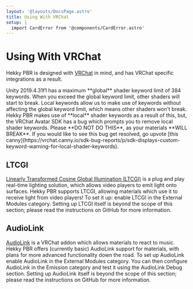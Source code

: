 ```yaml
---
layout: '@layouts/DocsPage.astro'
title: Using With VRChat
setup: |
  import CardError from '@components/CardError.astro'
---
```

# Using With VRChat

Hekky PBR is designed with [VRChat](https://hello.vrchat.com) in mind, and has VRChat specific integrations as a result.

<CardError title="Keywords">
Unity 2019.4.31f1 has a maximum **global** shader keyword limit of 384 keywords. When you exceed the global keyword limit, other shaders will start to break. Local keywords allow us to make use of keywords without affecting the global keyword limit, which means other shaders won't break. Hekky PBR makes use of **local** shader keywords as a result of this, but, the VRChat Avatar SDK has a bug which prompts you to remove local shader keywords. Please **DO NOT DO THIS**, as your materials **WILL BREAK**. If you would like to see this bug get resolved, go upvote [this canny](https://vrchat.canny.io/sdk-bug-reports/p/sdk-displays-custom-keyword-warning-for-local-shader-keywords).
</CardError>

## LTCGI

[Linearly Transformed Cosine Global Illumination (LTCGI)](https://github.com/pimaker/ltcgi) is a plug and play real-time lighting solution, which allows video players to emit light onto surfaces. Hekky PBR supports LTCGI, allowing materials which use it to receive light from video players! To set it up: enable LTCGI in the External Modules category. Setting up LTCGI itself is beyond the scope of this section; please read the instructions on GitHub for more information.

## AudioLink

[AudioLink](https://github.com/llealloo/vrc-udon-audio-link) is a VRChat addon which allows materials to react to music. Hekky PBR offers (currently basic) AudioLink support for materials, with plans for more advanced functionality down the road. To set up AudioLink enable AudioLink in the External Modules category. You can then configure AudioLink in the Emission category and test it using the AudioLink Debug section. Setting up AudioLink itself is beyond the scope of this section; please read the instructions on GitHub for more information.
